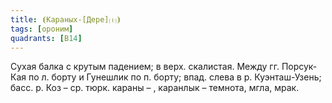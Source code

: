 ```yaml
---
title: ⦗Караных-[Дере]⒯⦘
tags: [ороним]
quadrants: [В14]
---
```


Сухая балка с крутым падением; в верх. скалистая. Между гг. Порсук-Кая по л.
борту и Гунешлик по п. борту; впад. слева в р. Куэнташ-Узень; басс. р. Коз – ср.
тюрк. караны – , каранлык – темнота, мгла, мрак.
